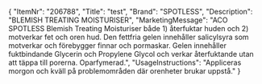 {
  "ItemNr": "206788",
  "Title": "test",
  "Brand": "SPOTLESS",
  "Description": "BLEMISH TREATING MOISTURISER",
  "MarketingMessage": "ACO SPOTLESS Blemish Treating Moisturiser  både 1) återfuktar huden och 2) motverkar fet och oren hud. Den fettfria gelen innehåller salicylsyra som motverkar och förebygger finnar och pormaskar. Gelen innehåller fuktbindande Glycerin och Propylene Glycol och verkar återfuktande utan att täppa till porerna.  Oparfymerad.",
  "UsageInstructions": "Appliceras morgon och kväll på problemområden där orenheter brukar uppstå."
}